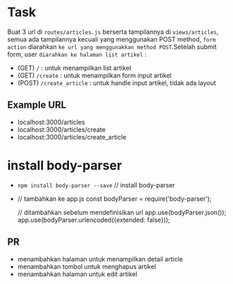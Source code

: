 
# Task

Buat 3 url di `routes/articles.js` berserta tampilannya di `views/articles`, semua ada tampilannya kecuali yang menggunakan POST method, `form action` diarahkan `ke url yang menggunakkan method POST`.Setelah submit form, user `diarahkan ke halaman list artikel` :

- (GET)  `/` : untuk menampilkan list artikel
- (GET)  `/create` : untuk menampilkan form input artikel
- (POST) `/create_article` : untuk handle input artikel, tidak ada layout

## Example URL

- localhost:3000/articles
- localhost:3000/articles/create
- localhost:3000/articles/create_article

# install body-parser

- `npm install body-parser --save` // install body-parser
- // tambahkan ke app.js
  const bodyParser = require('body-parser');

  // ditambahkan sebelum mendefinisikan url
  app.use(bodyParser.json());
  app.use(bodyParser.urlencoded({extended: false}));

## PR

- menambahkan halaman untuk menampilkan detail article
- menambahkan tombol untuk menghapus artikel
- menambahkan halaman untuk edit artikel
